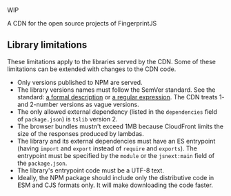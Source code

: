 WIP

A CDN for the open source projects of FingerprintJS

## Library limitations

These limitations apply to the libraries served by the CDN.
Some of these limitations can be extended with changes to the CDN code.

- Only versions published to NPM are served.
- The library versions names must follow the SemVer standard. See the standard:
    [a formal description](https://semver.org/#backusnaur-form-grammar-for-valid-semver-versions) or
    [a regular expression](https://semver.org/#is-there-a-suggested-regular-expression-regex-to-check-a-semver-string).
    The CDN treats 1- and 2-number versions as vague versions.
- The only allowed external dependency (listed in the `dependencies` field of `package.json`) is `tslib` version 2.
- The browser bundles mustn't exceed 1MB because CloudFront limits the size of the responses produced by lambdas.
- The library and its external dependencies must have an ES entrypoint (having `import` and `export` instead of `require` and `exports`).
    The entrypoint must be specified by the `module` or the `jsnext:main` field of the `package.json`.
- The library's entrypoint code must be a UTF-8 text.
- Ideally, the NPM package should include only the distributive code in ESM and CJS formats only.
    It will make downloading the code faster.
